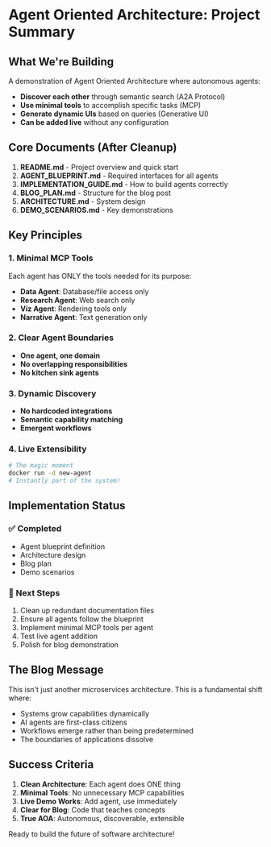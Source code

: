 # Agent Oriented Architecture: Project Summary

## What We're Building

A demonstration of Agent Oriented Architecture where autonomous agents:
- **Discover each other** through semantic search (A2A Protocol)
- **Use minimal tools** to accomplish specific tasks (MCP)
- **Generate dynamic UIs** based on queries (Generative UI)
- **Can be added live** without any configuration

## Core Documents (After Cleanup)

1. **README.md** - Project overview and quick start
2. **AGENT_BLUEPRINT.md** - Required interfaces for all agents
3. **IMPLEMENTATION_GUIDE.md** - How to build agents correctly
4. **BLOG_PLAN.md** - Structure for the blog post
5. **ARCHITECTURE.md** - System design
6. **DEMO_SCENARIOS.md** - Key demonstrations

## Key Principles

### 1. Minimal MCP Tools
Each agent has ONLY the tools needed for its purpose:
- **Data Agent**: Database/file access only
- **Research Agent**: Web search only
- **Viz Agent**: Rendering tools only
- **Narrative Agent**: Text generation only

### 2. Clear Agent Boundaries
- **One agent, one domain**
- **No overlapping responsibilities**
- **No kitchen sink agents**

### 3. Dynamic Discovery
- **No hardcoded integrations**
- **Semantic capability matching**
- **Emergent workflows**

### 4. Live Extensibility
```bash
# The magic moment
docker run -d new-agent
# Instantly part of the system!
```

## Implementation Status

### ✅ Completed
- Agent blueprint definition
- Architecture design
- Blog plan
- Demo scenarios

### 🔄 Next Steps
1. Clean up redundant documentation files
2. Ensure all agents follow the blueprint
3. Implement minimal MCP tools per agent
4. Test live agent addition
5. Polish for blog demonstration

## The Blog Message

This isn't just another microservices architecture. This is a fundamental shift where:
- Systems grow capabilities dynamically
- AI agents are first-class citizens
- Workflows emerge rather than being predetermined
- The boundaries of applications dissolve

## Success Criteria

1. **Clean Architecture**: Each agent does ONE thing
2. **Minimal Tools**: No unnecessary MCP capabilities
3. **Live Demo Works**: Add agent, use immediately
4. **Clear for Blog**: Code that teaches concepts
5. **True AOA**: Autonomous, discoverable, extensible

Ready to build the future of software architecture!